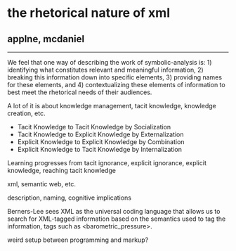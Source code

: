 # the rhetorical nature of xml

## applne, mcdaniel

---

We feel that one way of describing the work of symbolic-analysis is: 1) identifying what constitutes relevant and meaningful information, 2) breaking this information down into specific elements, 3) providing names for these elements, and 4) contextualizing these elements of information to best meet the rhetorical needs of their audiences.

A lot of it is about knowledge management, tacit knowledge, knowledge creation, etc.

- Tacit Knowledge to Tacit Knowledge by Socialization
- Tacit Knowledge to Explicit Knowledge by Externalization
- Explicit Knowledge to Explicit Knowledge by Combination
- Explicit Knowledge to Tacit Knowledge by Internalization

Learning progresses from tacit ignorance, explicit ignorance, explicit knowledge, reaching tacit knowledge

xml, semantic web, etc.

description, naming, cognitive implications

Berners-Lee sees XML as the universal coding language that allows us to search for XML-tagged information based on the semantics used to tag the information, tags such as <barometric_pressure>.

weird setup between programming and markup?